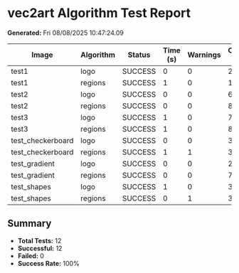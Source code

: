 # vec2art Algorithm Test Report 
 
**Generated:** Fri 08/08/2025 10:47:24.09 
 
| Image | Algorithm | Status | Time (s) | Warnings | Output Size | 
|-------|-----------|--------|----------|----------|-------------| 
test1 | logo | SUCCESS | 0 | 0 | 28094 | 
test1 | regions | SUCCESS | 1 | 0 | 14746 | 
test2 | logo | SUCCESS | 0 | 0 | 6457 | 
test2 | regions | SUCCESS | 0 | 0 | 800 | 
test3 | logo | SUCCESS | 1 | 0 | 7670 | 
test3 | regions | SUCCESS | 1 | 0 | 827 | 
test_checkerboard | logo | SUCCESS | 0 | 0 | 3677 | 
test_checkerboard | regions | SUCCESS | 1 | 1 | 33160 | 
test_gradient | logo | SUCCESS | 0 | 0 | 257 | 
test_gradient | regions | SUCCESS | 0 | 0 | 7295 | 
test_shapes | logo | SUCCESS | 1 | 0 | 312 | 
test_shapes | regions | SUCCESS | 0 | 1 | 3435 | 
 
## Summary 
 
- **Total Tests:** 12 
- **Successful:** 12 
- **Failed:** 0 
- **Success Rate:** 100% 
